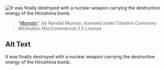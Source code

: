 ![It was finally destroyed with a nuclear weapon carrying the destructive energy of the Hiroshima bomb.](https://imgs.xkcd.com/comics/monster.png)
> "[Monster](https://xkcd.com/1257/)", by Randall Munroe, licensed under Creative Commons Attribution-NonCommercial 2.5 License

## Alt Text
It was finally destroyed with a nuclear weapon carrying the destructive energy of the Hiroshima bomb.

